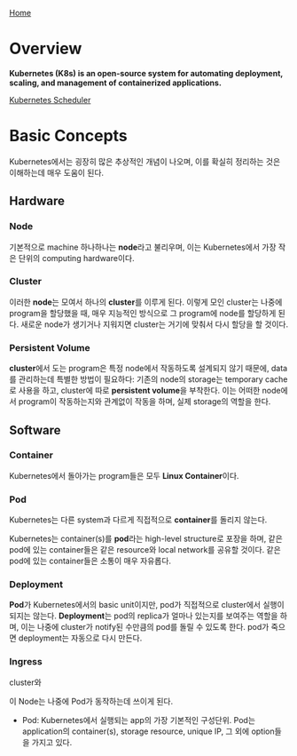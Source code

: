 [Home](https://hipiphock.github.io)

# Overview
**Kubernetes (K8s) is an open-source system for automating deployment, scaling, and management of containerized applications.**

[Kubernetes Scheduler](https://hipiphock.github.io/kubernetes/scheduler)

# Basic Concepts
Kubernetes에서는 굉장히 많은 추상적인 개념이 나오며, 이를 확실히 정리하는 것은 이해하는데 매우 도움이 된다.

## Hardware
### Node
기본적으로 machine 하나하나는 **node**라고 불리우며, 이는 Kubernetes에서 가장 작은 단위의 computing hardware이다.

### Cluster
이러한 **node**는 모여서 하나의 **cluster**를 이루게 된다. 이렇게 모인 cluster는 나중에 program을 할당했을 때, 매우 지능적인 방식으로 그 program에 node를 할당하게 된다. 새로운 node가 생기거나 지워지면 cluster는 거기에 맞춰서 다시 할당을 할 것이다.

### Persistent Volume
**cluster**에서 도는 program은 특정 node에서 작동하도록 설계되지 않기 때문에, data를 관리하는데 특별한 방법이 필요하다: 기존의 node의 storage는 temporary cache로 사용을 하고, cluster에 따로 **persistent volume**을 부착한다. 이는 어떠한 node에서 program이 작동하는지와 관계없이 작동을 하며, 실제 storage의 역할을 한다.

## Software
### Container
Kubernetes에서 돌아가는 program들은 모두 **Linux Container**이다.

### Pod
Kubernetes는 다른 system과 다르게 직접적으로 **container**를 돌리지 않는다.

Kubernetes는 container(s)를 **pod**라는 high-level structure로 포장을 하며, 같은 pod에 있는 container들은 같은 resource와 local network를 공유할 것이다. 같은 pod에 있는 container들은 소통이 매우 자유롭다.

### Deployment
**Pod**가 Kubernetes에서의 basic unit이지만, pod가 직접적으로 cluster에서 실행이 되지는 않는다. **Deployment**는 pod의 replica가 얼마나 있는지를 보여주는 역할을 하며, 이는 나중에 cluster가 notify된 수만큼의 pod를 돌릴 수 있도록 한다. pod가 죽으면 deployment는 자동으로 다시 만든다.

### Ingress
cluster와 

이 Node는 나중에 Pod가 동작하는데 쓰이게 된다.
 * Pod: Kubernetes에서 실행되는 app의 가장 기본적인 구성단위.
Pod는 application의 container(s), storage resource, unique IP, 그 외에 option들을 가지고 있다.

